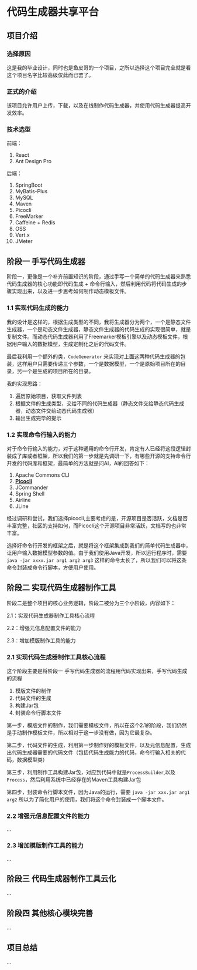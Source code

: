# 代码生成器共享平台

## 项目介绍

### 选择原因

这是我的毕业设计，同时也是鱼皮哥的一个项目，之所以选择这个项目完全就是看这个项目名字比较高级仅此而已罢了。

### 正式的介绍

该项目允许用户上传，下载，以及在线制作代码生成器，并使用代码生成器提高开发效率。

### 技术选型

前端：

1. React
2. Ant Design Pro

后端：

1. SpringBoot
2. MyBatis-Plus
3. MySQL
4. Maven
5. Picocli
6. FreeMarker
7. Caffeine + Redis
8. OSS
9. Vert.x
10. JMeter

## 阶段一  手写代码生成器

阶段一，更像是一个补齐前置知识的阶段，通过手写一个简单的代码生成器来熟悉代码生成器的核心功能即代码生成 + 命令行输入，然后利用代码将代码生成的步骤实现出来，以及进一步思考如何制作动态模板文件。

### 1.1 实现代码生成的能力

我的设计是这样的，根据生成类型的不同，我将生成器分为两个，一个是静态文件生成器，一个是动态文件生成器，静态文件生成器的代码生成的实现很简单，就是复制文件。而动态代码生成器利用了Freemarker模板引擎以及动态模板文件，根据用户输入的数据模型，生成定制化之后的代码文件。

最后我利用一个额外的类，`CodeGenerator` 来实现对上面这两种代码生成器的包装，这样用户只需要传递三个参数，一个是数据模型，一个是原始项目所在的目录，另一个是生成的项目所在的目录。

我的实现思路：

1. 遍历原始项目，获取文件列表
2. 根据文件的生成类型，交给不同的代码生成器（静态文件交给静态代码生成器，动态文件交给动态代码生成器）
3. 输出生成完毕的提示

### 1.2 实现命令行输入的能力

对于命令行输入的能力，对于这种通用的命令行开发，肯定有人已经将这段逻辑封装成了库或者框架，所以我们的第一步就是先调研一下，有哪些开源的支持命令行开发的代码库和框架，最简单的方法就是问AI，AI的回答如下：

1. Apache Commons CLI
2. [**Picocli**](https://github.com/remkop/picocli)
3. JCommander
4. Spring Shell
5. Airline
6. JLine

经过调研和尝试，我们选择picocli,主要考虑的是，开源项目是否活跃，文档是否丰富完整，社区的支持如何，而Picocli这个开源项目非常活跃，文档写的也非常丰富。

选择好命令行开发的框架之后，就是将这个框架集成到我们的简单代码生成器中，让用户输入数据模型参数的值。由于我们使用Java开发，所以运行程序时，需要 `java -jar xxxx.jar arg1 arg2 arg3` 这样的命令太长了，所以我们可以将这条命令封装成命令行脚本，方便用户使用。

## 阶段二  实现代码生成器制作工具

阶段二是整个项目的核心业务逻辑，阶段二被分为三个小阶段，内容如下：

2.1：实现代码生成器制作工具核心流程

2.2：增强元信息配置文件的能力

2.3：增加模版制作工具的能力

### 2.1 实现代码生成器制作工具核心流程

这个阶段主要是将阶段一 手写代码生成器的流程用代码实现出来，手写代码生成的流程

1. 模版文件的制作
2. 代码文件的生成
3. 构建Jar包
4. 封装命令行脚本文件

第一步，模版文件的制作，我们需要模板文件，所以在这个2.1的阶段，我们仍然是手动制作模板文件，所以相对于这一步没有做，因为它最复杂。

第二步，代码文件的生成，利用第一步制作好的模板文件，以及元信息配置，生成出代码生成器需要的代码文件（包括代码生成能力的代码，命令行输入相关的代码，数据模型类）

第三步，利用制作工具构建Jar包，对应到代码中就是`ProcessBuilder`,以及`Process`，然后利用系统中已经存在的Maven工具构建Jar包

第四步，封装命令行脚本文件，因为Java的运行，需要 `java -jar xxx.jar arg1 arg2` 所以为了简化用户的使用，我们将这个命令封装成一个脚本文件。

### 2.2 增强元信息配置文件的能力

...

### 2.3 增加模版制作工具的能力

...

## 阶段三   代码生成器制作工具云化

...

## 阶段四  其他核心模块完善

...

## 项目总结

...
